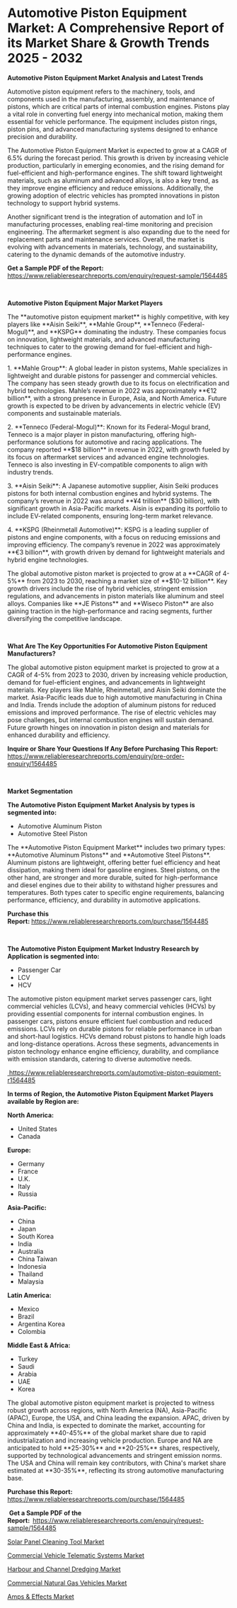 <p><h1>Automotive Piston Equipment Market: A Comprehensive Report of its Market Share & Growth Trends 2025 - 2032</h1></p><p><strong>Automotive Piston Equipment Market Analysis and Latest Trends</strong></p>
<p><p>Automotive piston equipment refers to the machinery, tools, and components used in the manufacturing, assembly, and maintenance of pistons, which are critical parts of internal combustion engines. Pistons play a vital role in converting fuel energy into mechanical motion, making them essential for vehicle performance. The equipment includes piston rings, piston pins, and advanced manufacturing systems designed to enhance precision and durability.</p><p>The Automotive Piston Equipment Market is expected to grow at a CAGR of 6.5% during the forecast period. This growth is driven by increasing vehicle production, particularly in emerging economies, and the rising demand for fuel-efficient and high-performance engines. The shift toward lightweight materials, such as aluminum and advanced alloys, is also a key trend, as they improve engine efficiency and reduce emissions. Additionally, the growing adoption of electric vehicles has prompted innovations in piston technology to support hybrid systems.</p><p>Another significant trend is the integration of automation and IoT in manufacturing processes, enabling real-time monitoring and precision engineering. The aftermarket segment is also expanding due to the need for replacement parts and maintenance services. Overall, the market is evolving with advancements in materials, technology, and sustainability, catering to the dynamic demands of the automotive industry.</p></p>
<p><strong>Get a Sample PDF of the Report:&nbsp;</strong> <a href="https://www.reliableresearchreports.com/enquiry/request-sample/1564485?utm_campaign=16&utm_medium=2&utm_source=Github&utm_content=ia&utm_term=23012025&utm_id=automotive-piston-equipment">https://www.reliableresearchreports.com/enquiry/request-sample/1564485</a></p>
<p>&nbsp;</p>
<p><strong>Automotive Piston Equipment Major Market Players</strong></p>
<p><p>The **automotive piston equipment market** is highly competitive, with key players like **Aisin Seiki**, **Mahle Group**, **Tenneco (Federal-Mogul)**, and **KSPG** dominating the industry. These companies focus on innovation, lightweight materials, and advanced manufacturing techniques to cater to the growing demand for fuel-efficient and high-performance engines.</p><p>1. **Mahle Group**: A global leader in piston systems, Mahle specializes in lightweight and durable pistons for passenger and commercial vehicles. The company has seen steady growth due to its focus on electrification and hybrid technologies. Mahle’s revenue in 2022 was approximately **€12 billion**, with a strong presence in Europe, Asia, and North America. Future growth is expected to be driven by advancements in electric vehicle (EV) components and sustainable materials.</p><p>2. **Tenneco (Federal-Mogul)**: Known for its Federal-Mogul brand, Tenneco is a major player in piston manufacturing, offering high-performance solutions for automotive and racing applications. The company reported **$18 billion** in revenue in 2022, with growth fueled by its focus on aftermarket services and advanced engine technologies. Tenneco is also investing in EV-compatible components to align with industry trends.</p><p>3. **Aisin Seiki**: A Japanese automotive supplier, Aisin Seiki produces pistons for both internal combustion engines and hybrid systems. The company’s revenue in 2022 was around **¥4 trillion** ($30 billion), with significant growth in Asia-Pacific markets. Aisin is expanding its portfolio to include EV-related components, ensuring long-term market relevance.</p><p>4. **KSPG (Rheinmetall Automotive)**: KSPG is a leading supplier of pistons and engine components, with a focus on reducing emissions and improving efficiency. The company’s revenue in 2022 was approximately **€3 billion**, with growth driven by demand for lightweight materials and hybrid engine technologies.</p><p>The global automotive piston market is projected to grow at a **CAGR of 4-5%** from 2023 to 2030, reaching a market size of **$10-12 billion**. Key growth drivers include the rise of hybrid vehicles, stringent emission regulations, and advancements in piston materials like aluminum and steel alloys. Companies like **JE Pistons** and **Wiseco Piston** are also gaining traction in the high-performance and racing segments, further diversifying the competitive landscape.</p></p>
<p>&nbsp;</p>
<p><strong>What Are The Key Opportunities For Automotive Piston Equipment Manufacturers?</strong></p>
<p><p>The global automotive piston equipment market is projected to grow at a CAGR of 4-5% from 2023 to 2030, driven by increasing vehicle production, demand for fuel-efficient engines, and advancements in lightweight materials. Key players like Mahle, Rheinmetall, and Aisin Seiki dominate the market. Asia-Pacific leads due to high automotive manufacturing in China and India. Trends include the adoption of aluminum pistons for reduced emissions and improved performance. The rise of electric vehicles may pose challenges, but internal combustion engines will sustain demand. Future growth hinges on innovation in piston design and materials for enhanced durability and efficiency.</p></p>
<p><strong>Inquire or Share Your Questions If Any Before Purchasing This Report:</strong> <a href="https://www.reliableresearchreports.com/enquiry/pre-order-enquiry/1564485?utm_campaign=16&utm_medium=2&utm_source=Github&utm_content=ia&utm_term=23012025&utm_id=automotive-piston-equipment">https://www.reliableresearchreports.com/enquiry/pre-order-enquiry/1564485</a></p>
<p>&nbsp;</p>
<p><strong>Market Segmentation</strong></p>
<p><strong>The Automotive Piston Equipment Market Analysis by types is segmented into:</strong></p>
<p><ul><li>Automotive Aluminum Piston</li><li>Automotive Steel Piston</li></ul></p>
<p><p>The **Automotive Piston Equipment Market** includes two primary types: **Automotive Aluminum Pistons** and **Automotive Steel Pistons**. Aluminum pistons are lightweight, offering better fuel efficiency and heat dissipation, making them ideal for gasoline engines. Steel pistons, on the other hand, are stronger and more durable, suited for high-performance and diesel engines due to their ability to withstand higher pressures and temperatures. Both types cater to specific engine requirements, balancing performance, efficiency, and durability in automotive applications.</p></p>
<p><strong>Purchase this Report:&nbsp;</strong><a href="https://www.reliableresearchreports.com/purchase/1564485?utm_campaign=16&utm_medium=2&utm_source=Github&utm_content=ia&utm_term=23012025&utm_id=automotive-piston-equipment">https://www.reliableresearchreports.com/purchase/1564485</a></p>
<p>&nbsp;</p>
<p><strong>The Automotive Piston Equipment Market Industry Research by Application is segmented into:</strong></p>
<p><ul><li>Passenger Car</li><li>LCV</li><li>HCV</li></ul></p>
<p><p>The automotive piston equipment market serves passenger cars, light commercial vehicles (LCVs), and heavy commercial vehicles (HCVs) by providing essential components for internal combustion engines. In passenger cars, pistons ensure efficient fuel combustion and reduced emissions. LCVs rely on durable pistons for reliable performance in urban and short-haul logistics. HCVs demand robust pistons to handle high loads and long-distance operations. Across these segments, advancements in piston technology enhance engine efficiency, durability, and compliance with emission standards, catering to diverse automotive needs.</p></p>
<p><a href="https://www.reliableresearchreports.com/automotive-piston-equipment-r1564485?utm_campaign=16&utm_medium=2&utm_source=Github&utm_content=ia&utm_term=23012025&utm_id=automotive-piston-equipment">&nbsp;https://www.reliableresearchreports.com/automotive-piston-equipment-r1564485</a></p>
<p><strong>In terms of Region, the Automotive Piston Equipment Market Players available by Region are:</strong></p>
<p>
    <p> <strong> North America: </strong>
        <ul>
            <li>United States</li>
            <li>Canada</li>
        </ul>
        </p> 
    <p> <strong> Europe: </strong>
        <ul>
            <li>Germany</li>
            <li>France</li>
            <li>U.K.</li>
            <li>Italy</li>
            <li>Russia</li>
        </ul>
        </p> 
    <p> <strong> Asia-Pacific: </strong>
        <ul>
            <li>China</li>
            <li>Japan</li>
            <li>South Korea</li>
            <li>India</li>
            <li>Australia</li>
            <li>China Taiwan</li>
            <li>Indonesia</li>
            <li>Thailand</li>
            <li>Malaysia</li>
        </ul>
        </p> 
    <p> <strong> Latin America: </strong>
        <ul>
            <li>Mexico</li>
            <li>Brazil</li>
            <li>Argentina Korea</li>
            <li>Colombia</li>
        </ul>
        </p> 
    <p> <strong> Middle East & Africa: </strong>
        <ul>
            <li>Turkey</li>
            <li>Saudi</li>
            <li>Arabia</li>
            <li>UAE</li>
            <li>Korea</li>
        </ul>
    </p>
    </p>
<p><p>The global automotive piston equipment market is projected to witness robust growth across regions, with North America (NA), Asia-Pacific (APAC), Europe, the USA, and China leading the expansion. APAC, driven by China and India, is expected to dominate the market, accounting for approximately **40-45%** of the global market share due to rapid industrialization and increasing vehicle production. Europe and NA are anticipated to hold **25-30%** and **20-25%** shares, respectively, supported by technological advancements and stringent emission norms. The USA and China will remain key contributors, with China's market share estimated at **30-35%**, reflecting its strong automotive manufacturing base.</p></p>
<p><strong>Purchase this Report: </strong><a href="https://www.reliableresearchreports.com/purchase/1564485?utm_campaign=16&utm_medium=2&utm_source=Github&utm_content=ia&utm_term=23012025&utm_id=automotive-piston-equipment">https://www.reliableresearchreports.com/purchase/1564485</a></p>
<p>&nbsp;<strong>Get a Sample PDF of the Report:&nbsp;&nbsp;</strong><a href="https://www.reliableresearchreports.com/enquiry/request-sample/1564485?utm_campaign=16&utm_medium=2&utm_source=Github&utm_content=ia&utm_term=23012025&utm_id=automotive-piston-equipment">https://www.reliableresearchreports.com/enquiry/request-sample/1564485</a></p>
<p><strong></strong></p>
<p><p><a href="https://www.linkedin.com/pulse/growing-demand-solar-panel-cleaning-tool-market-forecasting-ma3ef?utm_campaign=16&utm_medium=2&utm_source=Github&utm_content=ia&utm_term=23012025&utm_id=automotive-piston-equipment">Solar Panel Cleaning Tool Market</a></p><p><a href="https://github.com/jerhoskinson197676/Market-Research-Report-List-1/blob/main/commercial-vehicle-telematic-systems-market.md?utm_campaign=16&utm_medium=2&utm_source=Github&utm_content=ia&utm_term=23012025&utm_id=automotive-piston-equipment">Commercial Vehicle Telematic Systems Market</a></p><p><a href="https://www.linkedin.com/pulse/harbour-channel-dredging-market-report-projected-83-cagr-key-xdjuc?utm_campaign=16&utm_medium=2&utm_source=Github&utm_content=ia&utm_term=23012025&utm_id=automotive-piston-equipment">Harbour and Channel Dredging Market</a></p><p><a href="https://github.com/JosephineMcguire65/Market-Research-Report-List-1/blob/main/commercial-natural-gas-vehicles-market.md?utm_campaign=16&utm_medium=2&utm_source=Github&utm_content=ia&utm_term=23012025&utm_id=automotive-piston-equipment">Commercial Natural Gas Vehicles Market</a></p><p><a href="https://www.linkedin.com/pulse/amps-effects-industry-summary-demand-drivers-growth-106-cagr-vecwf?utm_campaign=16&utm_medium=2&utm_source=Github&utm_content=ia&utm_term=23012025&utm_id=automotive-piston-equipment">Amps & Effects Market</a></p></p>